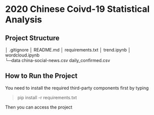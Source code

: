 # 2020 Chinese Coivd-19 Statistical Analysis

## Project Structure

│  .gitignore
│  README.md
│  requirements.txt
│  trend.ipynb
│  wordcloud.ipynb   
└─data
        china-social-news.csv
        daily_confirmed.csv

## How to Run the Project

You need to install the required third-party components first by typing

> pip install -r requirements.txt

Then you can access the project